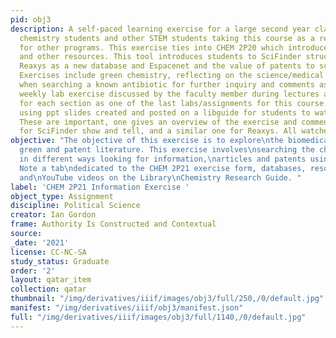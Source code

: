 ```yaml
---
pid: obj3
description: A self-paced learning exercise for a large second year class that involves
  chemistry students and other STEM students taking this course as a required course
  for other programs. This exercise ties into CHEM 2P20 which introduces SciFinder
  and other resources. This tool introduces students to SciFinder structure searching,
  Reaxys as a new database and Espacenet and the value of patents to scientific inquiry.
  Exercises include green chemistry, reflecting on the science/medical literature
  when searching a known antibiotic for further inquiry and comments as part of a
  weekly lab exercise discussed by the faculty member during lectures and lab assistants
  for each section as one of the last labs/assignments for this course. 3 short videos
  using ppt slides created and posted on a libguide for students to watch on YouTube.
  These are important, one gives an overview of the exercise and commentary, one is
  for SciFinder show and tell, and a similar one for Reaxys. All watched heavily!
objective: "The objective of this exercise is to explore\nthe biomedical, chemistry,
  green and patent literature. This exercise involves\nsearching the chemistry literature
  in different ways looking for information,\narticles and patents using unique databases.
  Note a tab\ndedicated to the CHEM 2P21 exercise form, databases, resources, examples,
  and\nYouTube videos on the Library\nChemistry Research Guide. "
label: 'CHEM 2P21 Information Exercise '
object_type: Assignment
discipline: Political Science
creator: Ian Gordon
frame: Authority Is Constructed and Contextual
source:
_date: '2021'
license: CC-NC-SA
study_status: Graduate
order: '2'
layout: qatar_item
collection: qatar
thumbnail: "/img/derivatives/iiif/images/obj3/full/250,/0/default.jpg"
manifest: "/img/derivatives/iiif/obj3/manifest.json"
full: "/img/derivatives/iiif/images/obj3/full/1140,/0/default.jpg"
---
```

